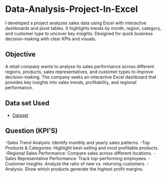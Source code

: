 # Data-Analysis-Project-In-Excel
I developed a project analyzes sales data using Excel with interactive dashboards and pivot tables. It highlights trends by month, region, category, and customer type to uncover key insights. Designed for quick business decision-making with clear KPIs and visuals.

## Objective
A retail company wants to analyse its sales performance across different regions, products, sales representatives, and customer types to improve decision-making. The company seeks an interactive Excel dashboard that provides key insights into sales trends, profitability, and regional performance.

## Data set Used
- <a href="https://github.com/Gokul-madhaiyan/Data-Analysis-Project-In-Excel/commit/47e0cf47023d7cec1da6319ca617d1a8bf1e4935">Dataset</a> 

## Question (KPI'S)
-Sales Trend Analysis: Identify monthly and yearly sales patterns.
-Top Products & Categories: Highlight best-selling and most profitable products.
-Regional Sales Performance: Compare sales across different locations.
-Sales Representative Performance: Track top-performing employees.
-Customer Insights: Analyze the ratio of new vs. returning customers.
-Analysis: Show which products generate the highest profit margins.
